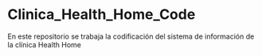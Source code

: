 # Clinica_Health_Home_Code
En este repositorio se trabaja la codificación del sistema de información de la clínica Health Home
